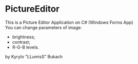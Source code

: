# PictureEditor
This is a Picture Editor Application on C# (Windows Forms App)  
You can change parameters of image:  
* brightness;  
* contrast;  
* R-G-B levels.  
  
by Kyrylo "LLumisS" Bukach

